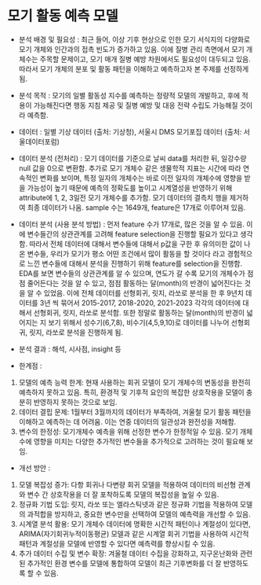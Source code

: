 # 모기 활동 예측 모델

- 분석 배경 및 필요성 : 최근 들어, 이상 기후 현상으로 인한 모기 서식지의 다양화로 모기 개체와 인간과의 접촉 빈도가 증가하고 있음.
이에 질병 관리 측면에서 모기 개체수는 주목할 문제이고, 모기 매개 질병 예방 차원에서도 필요성이 대두되고 있음. 따라서 모기 개체의 분포 및 활동 패턴을 이해하고 예측하고자 본 주제를 선정하게 됨.

- 분석 목적 : 모기의 일별 활동성 지수를 예측하는 정량적 모델의 개발하고, 후에 적용이 가능해진다면 행동 지침 제공 및 질병 예방 및 대응 전략 수립도 가능해질 것이라 예측함.

- 데이터 : 일별 기상 데이터 (출처: 기상청),  서울시 DMS 모기포집 데이터 (출처: 서울데이터포럼)

- 데이터 분석 (전처리) : 모기 데이터를 기준으로 날씨 data를 처리한 뒤, 일강수량 null 값을 0으로 변환함.
추가로 모기 개체수 같은 생물학적 지표는 시간에 따라 연속적인 변화를 보이며, 특정 일자의 개체수는 바로 이전 일자의 개체수에 영향을 받을 가능성이 높기 때문에 예측의 정확도를 높이고 시계열성을 반영하기 위해 attribute에 1, 2, 3일전 모기 개체수를 추가함.
모기 데이터의 결측치 행을 제거하여 최종 데이터가 나옴.
sample 수는 1649개, feature은 17개로 이루어져 있음.

- 데이터 분석 (사용 분석 방법) : 먼저 feature 수가 17개로, 많은 것을 알 수 있음. 이에 변수들간의 상관관계를 고려해 feature selection을 진행할 필요가 있다고 생각함. 따라서 전체 데이터에 대해서 변수들에 대해서 p값을 구한 후 유의미한 값이 나온 변수들, 우리가 모기가 평소 어떤 조건에서 많이 활동을 할 것이다 라고 경험적으로 느낀 변수들에 대해서 분석을 진행하기 위해 feature를 selection을 진행함.
EDA를 보면 변수들의 상관관계를 알 수 있으며, 연도가 갈 수록 모기의 개체수가 점점 줄어든다는 것을 알 수 있고, 점점 활동하는 달(month)의 반경이 넓어진다는 것을 알 수 있었음.
이에 전체 데이터를 선형회귀, 릿지, 라쏘로 분석을 한 후 9년치 데이터를 3년 씩 묶어서 2015-2017, 2018-2020, 2021-2023 각각의 데이터에 대해서 선형회귀, 릿지, 라쏘로 분석함. 또한 정말로 활동하는 달(month)의 반경이 넓어지는 지 보기 위해서 성수기(6,7,8), 비수기(4,5,9,10)로 데이터를 나누어 선형회귀, 릿지, 라쏘로 분석을 진행하게 됨.

- 분석 결과 : 해석, 시사점, insight 등

- 한계점 : 
1. 모델의 예측 능력 한계: 현재 사용하는 회귀 모델이 모기 개체수의 변동성을 완전히 예측하지 못하고 있음. 특히, 환경적 및 기후적 요인의 복잡한 상호작용을 모델이 충분히 반영하지 못하는 것으로 보임.
2. 데이터 결핍 문제: 1월부터 3월까지의 데이터가 부족하여, 겨울철 모기 활동 패턴을 이해하고 예측하는 데 어려움. 이는 연중 데이터의 일관성과 완전성을 저해함.
3. 변수의 한정성: 모기개체수 예측을 위해 선정한 변수가 한정적일 수 있음. 모기 개체수에 영향을 미치는 다양한 추가적인 변수들을 추가적으로 고려하는 것이 필요해 보임.

- 개선 방안 : 
1. 모델 복잡성 증가: 다항 회귀나 다변량 회귀 모델을 적용하여 데이터의 비선형 관계와 변수 간 상호작용을 더 잘 포착하도록 모델의 복잡성을 높일 수 있음.
2. 정규화 기법 도입: 릿지, 라쏘 또는 엘라스틱넷과 같은 정규화 기법을 적용하여 모델의 과적합을 방지하고, 중요한 변수만을 선택하여 모델의 예측력을 개선할 수 있음.
3. 시계열 분석 활용: 모기 개체수 데이터에 명확한 시간적 패턴이나 계절성이 있다면, ARIMA(자기회귀누적이동평균) 모델과 같은 시계열 회귀 기법을 사용하여 시간적 패턴과 계절성을 모델에 반영할 수 있다면 예측력를 향상시킬 수 있음.
4. 추가 데이터 수집 및 변수 확장: 겨울철 데이터 수집을 강화하고, 지구온난화와 관련된 추가적인 환경 변수를 모델에 통합하여 모델이 최근 기후변화를 더 잘 반영하도록 할 수 있음.